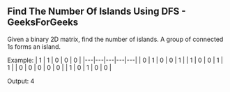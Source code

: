 ## Find The Number Of Islands Using DFS - GeeksForGeeks

Given a binary 2D matrix, find the number of islands. A group of connected 1s forms an island.

Example: 
| 1 | 1 | 0 | 0 | 0 |
|---|---|---|---|---|
| 0 | 1 | 0 | 0 | 1 |
| 1 | 0 | 0 | 1 | 1 |
| 0 | 0 | 0 | 0 | 0 |
| 1 | 0 | 1 | 0 | 0 |

Output: 4